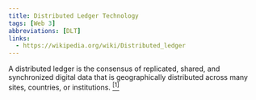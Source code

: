 ```yaml
---
title: Distributed Ledger Technology 
tags: [Web 3]
abbreviations: [DLT]
links:
  - https://wikipedia.org/wiki/Distributed_ledger
---
```


A distributed ledger is the consensus of replicated, shared, and synchronized digital data that is geographically distributed across many sites, countries, or institutions. [<sup>[1]</sup>]({{page.links[0]}})